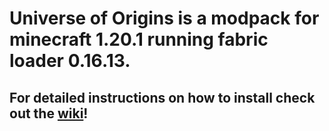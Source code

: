 # Universe of Origins is a modpack for minecraft 1.20.1 running fabric loader 0.16.13.
## For detailed instructions on how to install check out the [wiki](https://github.com/Nugget-Sk/universe-of-origins/wiki)!
